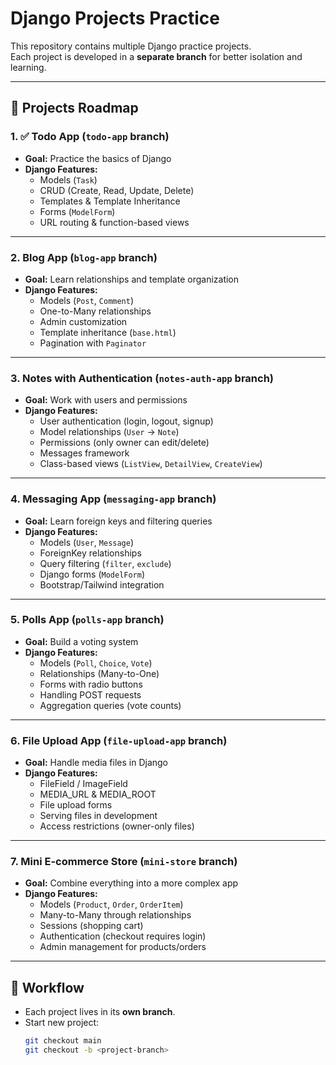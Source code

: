 # Django Projects Practice

This repository contains multiple Django practice projects.  
Each project is developed in a **separate branch** for better isolation and learning.

---

## 📌 Projects Roadmap

### 1. ✅ Todo App (`todo-app` branch)

- **Goal:** Practice the basics of Django
- **Django Features:**
  - Models (`Task`)
  - CRUD (Create, Read, Update, Delete)
  - Templates & Template Inheritance
  - Forms (`ModelForm`)
  - URL routing & function-based views

---

### 2. Blog App (`blog-app` branch)

- **Goal:** Learn relationships and template organization
- **Django Features:**
  - Models (`Post`, `Comment`)
  - One-to-Many relationships
  - Admin customization
  - Template inheritance (`base.html`)
  - Pagination with `Paginator`

---

### 3. Notes with Authentication (`notes-auth-app` branch)

- **Goal:** Work with users and permissions
- **Django Features:**
  - User authentication (login, logout, signup)
  - Model relationships (`User` → `Note`)
  - Permissions (only owner can edit/delete)
  - Messages framework
  - Class-based views (`ListView`, `DetailView`, `CreateView`)

---

### 4. Messaging App (`messaging-app` branch)

- **Goal:** Learn foreign keys and filtering queries
- **Django Features:**
  - Models (`User`, `Message`)
  - ForeignKey relationships
  - Query filtering (`filter`, `exclude`)
  - Django forms (`ModelForm`)
  - Bootstrap/Tailwind integration

---

### 5. Polls App (`polls-app` branch)

- **Goal:** Build a voting system
- **Django Features:**
  - Models (`Poll`, `Choice`, `Vote`)
  - Relationships (Many-to-One)
  - Forms with radio buttons
  - Handling POST requests
  - Aggregation queries (vote counts)

---

### 6. File Upload App (`file-upload-app` branch)

- **Goal:** Handle media files in Django
- **Django Features:**
  - FileField / ImageField
  - MEDIA_URL & MEDIA_ROOT
  - File upload forms
  - Serving files in development
  - Access restrictions (owner-only files)

---

### 7. Mini E-commerce Store (`mini-store` branch)

- **Goal:** Combine everything into a more complex app
- **Django Features:**
  - Models (`Product`, `Order`, `OrderItem`)
  - Many-to-Many through relationships
  - Sessions (shopping cart)
  - Authentication (checkout requires login)
  - Admin management for products/orders

---

## 🚀 Workflow

- Each project lives in its **own branch**.
- Start new project:
  ```bash
  git checkout main
  git checkout -b <project-branch>
  ```
